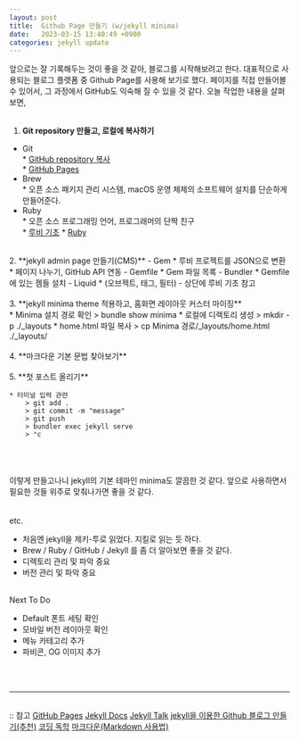 ```yaml
---
layout: post
title:  Github Page 만들기 (w/jekyll minima)
date:   2023-03-15 13:40:49 +0900
categories: jekyll update
---
```

앞으로는 잘 기록해두는 것이 좋을 것 같아, 블로그를 시작해보려고 한다.
대표적으로 사용되는 블로그 플랫폼 중 Github Page를 사용해 보기로 했다. 
페이지를 직접 만들어볼 수 있어서, 그 과정에서 GitHub도 익숙해 질 수 있을 것 같다. 오늘 작업한 내용을 살펴 보면,
<br><br>

1. **Git repository 만들고, 로컬에 복사하기**
* Git   
        * <a href="https://docs.github.com/ko/repositories/creating-and-managing-repositories/cloning-a-repository" target="_blank">GitHub repository 복사</a>  
        * <a href="https://pages.github.com/" target="_blank">GitHub Pages</a>     
* Brew   
        * 오픈 소스 패키지 관리 시스템, macOS 운영 체제의 소프트웨어 설치를 단순하게 만들어준다.         
* Ruby     
        * 오픈 소스 프로그래밍 언어, 프로그래머의 단짝 친구    
        * <a href="https://jekyllrb-ko.github.io/docs/ruby-101/" target="_blank">루비 기초</a>
        * <a href="https://www.ruby-lang.org/ko/" target="_blank">Ruby</a>  
<br>
2. **jekyll admin page 만들기(CMS)**
    - Gem     
        * 루비 프로젝트를 JSON으로 변환
        * 페이지 나누기, GitHub API 연동      
    - Gemfile     
        * Gem 파일 목록     
    - Bundler     
        * Gemfile에 있는 젬들 설치     
    - Liquid      
        * (오브젝트, 태그, 필터)      
    - 상단에 루비 기초 참고
<br><br>
3. **jekyll minima theme 적용하고, 홈화면 레이아웃 커스터 마이징**<br>
    * Minima 설치 경로 확인
        > bundle show minima
    * 로컬에 디렉토리 생성
        > mkdir -p ./_layouts
    * home.html 파일 복사
        > cp Minima 경로/_layouts/home.html ./_layouts/
<br><br>
4. **마크다운 기본 문법 찾아보기**
<br><br>
5. **첫 포스트 올리기** <br>

    * 터미널 입력 관련    
        > git add .    
        > git commit -m "message"    
        > git push    
        > bundler exec jekyll serve     
        > ⌃c 

<br><br><br>
이렇게 만들고나니 jekyll의 기본 테마인 minima도 깔끔한 것 같다. 앞으로 사용하면서 필요한 것들 위주로 맞춰나가면 좋을 것 같다.
<br><br><br>
etc.
<ul>
    <li>처음엔 jekyll을 제키-투로 읽었다. 지킬로 읽는 듯 하다.</li>
    <li>Brew / Ruby / GitHub / Jekyll 를 좀 더 알아보면 좋을 것 같다.</li>
    <li>디렉토리 관리 및 파악 중요</li>
    <li>버전 관리 및 파악 중요</li>
</ul>
<br>
Next To Do
<ul>
<li>Default 폰트 세팅 확인</li>
<li>모바일 버전 레이아웃 확인</li>
<li>메뉴 카테고리 추가</li>
<li>파비콘, OG 이미지 추가</li>
</ul>

<br><br>
<hr style="border-width:0.5px">
<br>
:: 참고    
<a href="https://pages.github.com/" target="_blank">GitHub Pages</a>  
<a href="https://jekyllrb-ko.github.io/docs/" target="_blank">Jekyll Docs</a>     
<a href="https://talk.jekyllrb.com/" target="_blank">Jekyll Talk</a>     
<a href="https://labs.brandi.co.kr/2018/05/14/chunbs.html" target="_blank">jekyll을 이용한 Github 블로그 만들기(추천)</a>    
<a href="https://martinkang.github.io/develop/2022/03/26/blog-base-html-layout.html" target="_blank">코딩 독학</a>      
<a href="https://gist.github.com/ihoneymon/652be052a0727ad59601" target="_black">마크다운(Markdown 사용법)</a>     



